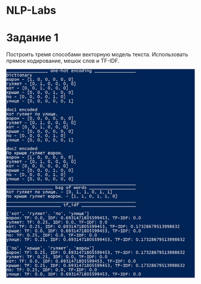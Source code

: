 # NLP-Labs

# Задание 1
Построить тремя способами векторную модель текста. Использовать прямое кодирование, мешок слов и TF-IDF.

![Лабораторная 1]( docs/img/lab1.jpg)